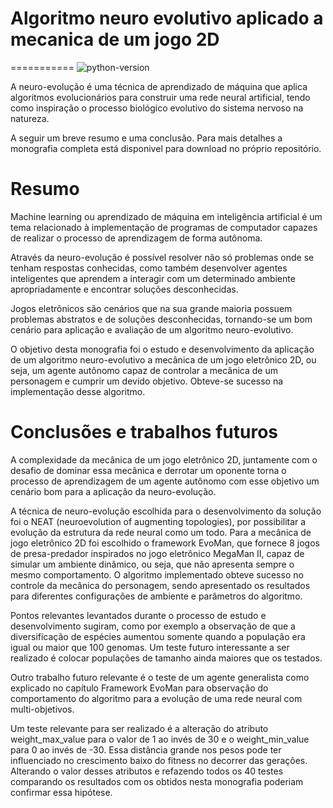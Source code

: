 # Algoritmo neuro evolutivo aplicado a mecanica de um jogo 2D
===========
![python-version](https://img.shields.io/badge/Python-2.7-blue.svg)

A neuro-evolução é uma técnica de aprendizado de máquina que aplica algoritmos evolucionários para construir uma rede neural artificial, tendo como inspiração o processo biológico evolutivo do sistema nervoso na natureza.

A seguir um breve resumo e uma conclusão. Para mais detalhes a monografia completa está disponivel para download no próprio repositório.

# Resumo
Machine learning ou aprendizado de máquina em inteligência artificial é um tema relacionado à implementação de programas de computador capazes de realizar o processo de aprendizagem de forma autônoma.

Através da neuro-evolução é possível resolver não só problemas onde se tenham respostas conhecidas, como também desenvolver agentes inteligentes que aprendem a interagir com um determinado ambiente apropriadamente e encontrar soluções desconhecidas.

Jogos eletrônicos são cenários que na sua grande maioria possuem problemas abstratos e de soluções desconhecidas, tornando-se um bom cenário para aplicação e avaliação de um algoritmo neuro-evolutivo.

O objetivo desta monografia foi o estudo e desenvolvimento da aplicação de um algoritmo neuro-evolutivo a mecânica de um jogo eletrônico 2D, ou seja, um agente autônomo capaz de controlar a mecânica de um personagem e cumprir um devido objetivo. Obteve-se sucesso na implementação desse algoritmo.

# Conclusões e trabalhos futuros
A complexidade da mecânica de um jogo eletrônico 2D, juntamente com o desafio de dominar essa mecânica e derrotar um oponente torna o processo de aprendizagem de um agente autônomo com esse objetivo um cenário bom para a aplicação da neuro-evolução.

A técnica de neuro-evolução escolhida para o desenvolvimento da solução foi o NEAT (neuroevolution of augmenting topologies), por possibilitar a evolução da estrutura da rede neural como um todo. Para a mecânica de jogo eletrônico 2D foi escolhido o framework EvoMan, que fornece 8 jogos de presa-predador inspirados no jogo eletrônico MegaMan II, capaz de simular um ambiente dinâmico, ou seja, que não apresenta sempre o mesmo comportamento. O algoritmo implementado obteve sucesso no controle da mecânica do personagem, sendo apresentado os resultados para diferentes configurações de ambiente e parâmetros do algoritmo.

Pontos relevantes levantados durante o processo de estudo e desenvolvimento sugiram, como por exemplo a observação de que a diversificação de espécies aumentou somente quando a população era igual ou maior que 100 genomas. Um teste futuro interessante a ser realizado é colocar populações de tamanho ainda maiores que os testados.

Outro trabalho futuro relevante é o teste de um agente generalista como explicado no capítulo Framework EvoMan para observação do comportamento do algoritmo para a evolução de uma rede neural com multi-objetivos.

Um teste relevante para ser realizado é a alteração do atributo weight_max_value para o valor de 1 ao invés de 30 e o weight_min_value para 0 ao invés de -30. Essa distância grande nos pesos pode ter influenciado no crescimento baixo do fitness no decorrer das gerações. Alterando o valor desses atributos e refazendo todos os 40 testes comparando os resultados com os obtidos nesta monografia poderiam confirmar essa hipótese.
